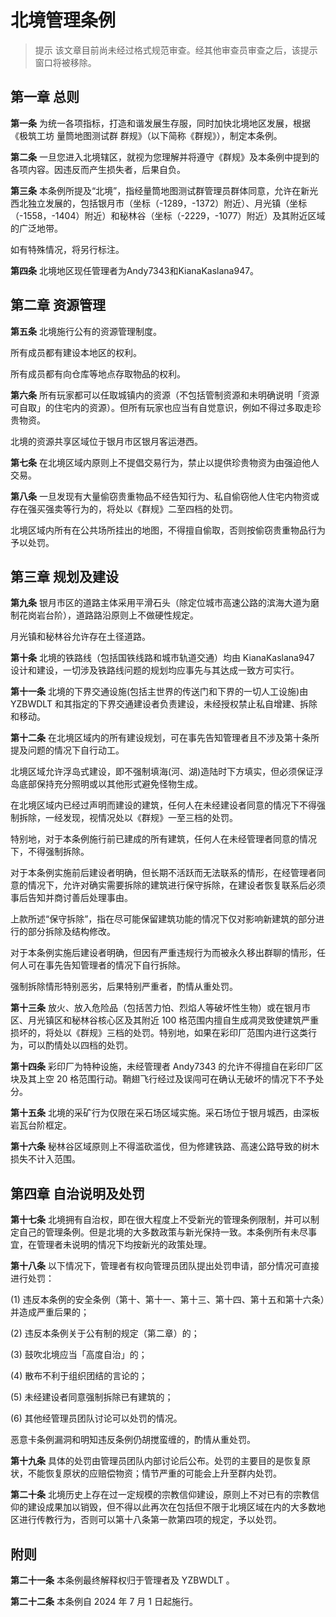 # 北境管理条例

> 提示
该文章目前尚未经过格式规范审查。经其他审查员审查之后，该提示窗口将被移除。

## 第一章 总则

**第一条** 为统一各项指标，打造和谐发展生存服，同时加快北境地区发展，根据《极筑工坊 量筒地图测试群 群规》（以下简称《群规》），制定本条例。

**第二条** 一旦您进入北境辖区，就视为您理解并将遵守《群规》及本条例中提到的各项内容。因违反而产生损失者，后果自负。

**第三条** 本条例所提及“北境”，指经量筒地图测试群管理员群体同意，允许在新光西北独立发展的，包括银月市（坐标（-1289，-1372）附近）、月光镇（坐标（-1558，-1404）附近）和秘林谷（坐标（-2229，-1077）附近）及其附近区域的广泛地带。

如有特殊情况，将另行标注。

**第四条** 北境地区现任管理者为Andy7343和KianaKaslana947。

## 第二章 资源管理

**第五条** 北境施行公有的资源管理制度。

所有成员都有建设本地区的权利。

所有成员都有向仓库等地点存取物品的权利。

**第六条** 所有玩家都可以任取城镇内的资源（不包括管制资源和未明确说明「资源可自取」的住宅内的资源）。但所有玩家也应当有自觉意识，例如不得过多取走珍贵物资。

北境的资源共享区域位于银月市区银月客运港西。

**第七条** 在北境区域内原则上不提倡交易行为，禁止以提供珍贵物资为由强迫他人交易。

**第八条** 一旦发现有大量偷窃贵重物品不经告知行为、私自偷窃他人住宅内物资或存在强买强卖等行为的，将处以《群规》二至四档的处罚。

北境区域内所有在公共场所挂出的地图，不得擅自偷取，否则按偷窃贵重物品行为予以处罚。

## 第三章 规划及建设

**第九条** 银月市区的道路主体采用平滑石头（除定位城市高速公路的滨海大道为磨制花岗岩台阶），道路路沿原则上不做硬性规定。

月光镇和秘林谷允许存在土径道路。

**第十条** 北境的铁路线（包括国铁线路和城市轨道交通）均由 KianaKaslana947 设计和建设，一切涉及铁路线问题的规划均应事先与其达成一致方可实行。

**第十一条** 北境的下界交通设施(包括主世界的传送门和下界的一切人工设施)由 YZBWDLT 和其指定的下界交通建设者负责建设，未经授权禁止私自增建、拆除和移动。

**第十二条** 在北境区域内的所有建设规划，可在事先告知管理者且不涉及第十条所提及问题的情况下自行动工。

北境区域允许浮岛式建设，即不强制填海(河、湖)造陆时下方填实，但必须保证浮岛底部保持充分照明或以其他形式避免怪物生成。

在北境区域内已经过声明而建设的建筑，任何人在未经建设者同意的情况下不得强制拆除，一经发现，视情况处以《群规》一至三档的处罚。

特别地，对于本条例施行前已建成的所有建筑，任何人在未经管理者同意的情况下，不得强制拆除。

对于本条例实施前后建设者明确，但长期不活跃而无法联系的情形，在经管理者同意的情况下，允许对确实需要拆除的建筑进行保守拆除，在建设者恢复联系后必须事后告知并商讨善后处理事由。

上款所述“保守拆除”，指在尽可能保留建筑功能的情况下仅对影响新建筑的部分进行的部分拆除及结构修改。

对于本条例实施后建设者明确，但因有严重违规行为而被永久移出群聊的情形，任何人可在事先告知管理者的情况下自行拆除。

强制拆除情形特别恶劣，后果特别严重者，酌情从重处罚。

**第十三条** 放火、放入危险品（包括苦力怕、烈焰人等破坏性生物）或在银月市区、月光镇区和秘林谷核心区及其附近 100 格范围内擅自生成凋灵致使建筑严重损坏的，将处以《群规》三档的处罚。特别地，如果在彩印厂范围内进行这类行为，可以酌情处以四档的处罚。

**第十四条** 彩印厂为特种设施，未经管理者 Andy7343 的允许不得擅自在彩印厂区块及其上空 20 格范围行动。鞘翅飞行经过及误闯可在确认无破坏的情况下不予处分。

**第十五条** 北境的采矿行为仅限在采石场区域实施。采石场位于银月城西，由深板岩瓦台阶框定。

**第十六条**  秘林谷区域原则上不得滥砍滥伐，但为修建铁路、高速公路导致的树木损失不计入范围。

## 第四章 自治说明及处罚

**第十七条** 北境拥有自治权，即在很大程度上不受新光的管理条例限制，并可以制定自己的管理条例。但是北境的大多数政策与新光保持一致。本条例所有未尽事宜，在管理者未说明的情况下均按新光的政策处理。

**第十八条** 以下情况下，管理者有权向管理员团队提出处罚申请，部分情况可直接进行处罚：

(1) 违反本条例的安全条例（第十、第十一、第十三、第十四、第十五和第十六条）并造成严重后果的；

(2) 违反本条例关于公有制的规定（第二章）的；

(3) 鼓吹北境应当「高度自治」的；

(4) 散布不利于组织团结的言论的；

(5) 未经建设者同意强制拆除已有建筑的；

(6) 其他经管理员团队讨论可以处罚的情况。

恶意卡条例漏洞和明知违反条例仍胡搅蛮缠的，酌情从重处罚。

**第十九条** 具体的处罚由管理员团队内部讨论后公布。处罚的主要目的是恢复原状，不能恢复原状的应赔偿物资；情节严重的可能会上升至群内处罚。

**第二十条** 北境历史上存在过一定规模的宗教信仰建设，原则上不对已有的宗教信仰的建设成果加以销毁，但不得以此再次在包括但不限于北境区域在内的大多数地区进行传教行为，否则可以第十八条第一款第四项的规定，予以处罚。

## 附则

**第二十一条** 本条例最终解释权归于管理者及 YZBWDLT 。

**第二十二条** 本条例自 2024 年 7 月 1 日起施行。
